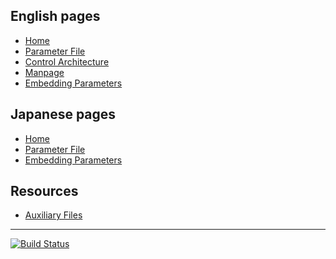 ## English pages
* [Home](Home)
* [Parameter File](Parameter-File)
* [Control Architecture](Control-Architecture)
* [Manpage](Manpage)
* [Embedding Parameters](Embedding-Parameters)

## Japanese pages
* [Home](Home-(ja))
* [Parameter File](Parameter-File-(ja))
* [Embedding Parameters](Embedding-Parameters-(ja))

## Resources
* [Auxiliary Files](Auxiliary-Files)

***
[![Build Status](https://travis-ci.org/openspur/yp-spur.svg?branch=master)](https://travis-ci.org/openspur/yp-spur)